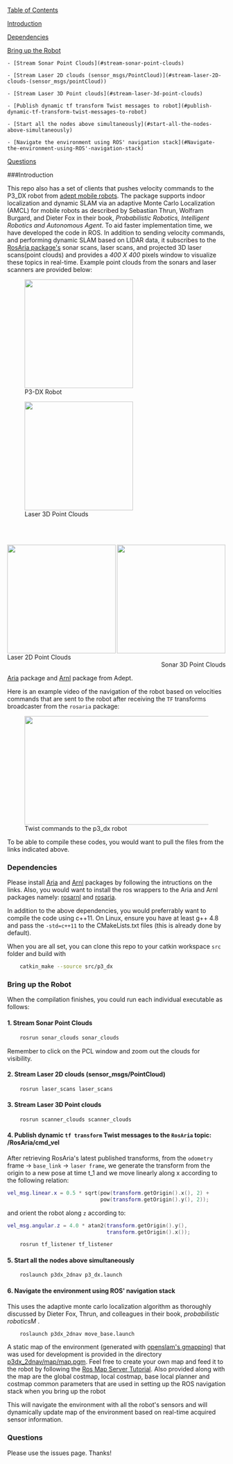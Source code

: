 [Table of Contents](#table-of-contents)

[Introduction](#introduction)

[Dependencies](#dependencies)

[Bring up the Robot](#bring-up-the-robot)

	- [Stream Sonar Point Clouds](#stream-sonar-point-clouds)

	- [Stream Laser 2D clouds (sensor_msgs/PointCloud)](#stream-laser-2D-clouds-(sensor_msgs/pointCloud))

	- [Stream Laser 3D Point clouds](#stream-laser-3d-point-clouds)

	- [Publish dynamic tf transform Twist messages to robot](#publish-dynamic-tf-transform-twist-messages-to-robot)

	- [Start all the nodes above simultaneously](#start-all-the-nodes-above-simultaneously)

	- [Navigate the environment using ROS' navigation stack](#Navigate-the-environment-using-ROS'-navigation-stack)

[Questions](#questions)


###Introduction

This repo also has a set of clients that pushes velocity commands to the P3_DX robot from [adept mobile robots](http://www.mobilerobots.com/ResearchRobots/PioneerP3DX.aspx). The package supports indoor localization and dynamic SLAM via an adaptive Monte Carlo Localization (AMCL) for mobile robots as described by Sebastian Thrun, Wolfram Burgard, and Dieter Fox in their book, <i>Probabilistic Robotics, Intelligent Robotics and Autonomous Agent</i>. To aid faster implementation time, we have developed the code in ROS. In addition to sending velocity commands, and performing dynamic SLAM based on LIDAR data, it subscribes to the [RosAria package's](wiki.ros.org/rosaria) sonar scans, laser scans, and projected 3D laser scans(point clouds) and provides a <i>400 X 400</i> pixels window to visualize these topics in real-time. Example point clouds from the sonars and laser scanners are provided below:

<figure>
<img src="http://www.mobilerobots.com/Libraries/Site_Images/P3-DXwith_ball_2.sflb.ashx" height="250px" width= "250px">
<figcaption>P3-DX Robot</figcaption>
</figure>
<figure>
<a href="https://youtu.be/lYgp8qZjvks">
	<img src="https://i.ytimg.com/vi/lYgp8qZjvks/2.jpg?time=1466973717005" height="250px" width="250px"></a>
	<figcaption>Laser 3D Point Clouds</figcaption>
</figure>

<br></br>
<div class="fig figcenter fighighlight">
<a href="https://youtu.be/B871f3qa1p4">
	<img src="https://i.ytimg.com/vi/B871f3qa1p4/2.jpg?time=1466973686757" height="250px" width="250px" align="left"></a>
	<img src="https://i.ytimg.com/vi/PYT4FCIVYgw/1.jpg?time=14669736586347" height="250px" width="250px" alight="right"></a>
	<div class="figcaption" align="left">Laser 2D Point Clouds</div>
	<div class="figcaption" align="right">Sonar 3D Point Clouds</div>
</div>
<!-- <figure>
<a href="https://youtu.be/PYT4FCIVYgw">
	<img src="https://i.ytimg.com/vi/PYT4FCIVYgw/1.jpg?time=14669736586347" height="250px" width="250px"></a>
	<figcaption>Sonar 3D Point Clouds</figcaption>
</figure> -->

[Aria](http://www.mobilerobots.com/Software/ARIA.aspx) package and [Arnl](http://www.mobilerobots.com/Software/NavigationSoftware.aspx) package from Adept. 


Here is an example video of the navigation of the robot based on velocities commands that are sent to the robot after receiving the `TF` transforms broadcaster from the `rosaria` package:

<figure>
<a href="https://youtu.be/yczG8CUbK2M">
	<img src="https://i.ytimg.com/vi/yczG8CUbK2M/1.jpg?time=1466972319359" height="250px" width="700px"></a>
	<figcaption>Twist commands to the p3_dx robot</figcaption>
</figure>
<!-- [![Twist commands to the p3_dx robot](https://i.ytimg.com/vi/yczG8CUbK2M/1.jpg?time=1466972319359)](https://youtu.be/yczG8CUbK2M)  -->

To be able to compile these codes, you would want to pull the files from the links indicated above. 

### Dependencies

Please install [Aria](http://robots.mobilerobots.com/wiki/ARIA#Download_Aria) and [Arnl](http://robots.mobilerobots.com/wiki/ARNL,_SONARNL_and_MOGS#Download) packages by following the intructions on the links. Also, you would want to install the ros wrappers to the Aria and Arnl packages namely: [rosarnl](https://github.com/MobileRobots/ros-arnl) and [rosaria](http://wiki.ros.org/ROSARIA). 

In addition to the above dependencies, you would preferrably want to compile the code using c++11. On Linux, ensure you have at least g++ 4.8 and pass the `-std=c++11` to the CMakeLists.txt files (this is already done by default).

When you are all set, you can clone this repo to your catkin workspace `src` folder and build with 

```bash
	catkin_make --source src/p3_dx
```
### Bring up the Robot

When the compilation finishes, you could run each individual executable as follows:

#### 1. Stream Sonar Point Clouds

```bash
	rosrun sonar_clouds sonar_clouds
```

Remember to click on the PCL window and zoom out the clouds for visibility.

#### 2. Stream Laser 2D clouds (sensor_msgs/PointCloud)

```bash
	rosrun laser_scans laser_scans
```

#### 3. Stream Laser 3D Point clouds

```bash
	rosrun scanner_clouds scanner_clouds
```

#### 4. Publish dynamic `tf transform` Twist messages to the `RosAria` topic: /RosAria/cmd_vel

After retrieving RosAria's latest published transforms, from the `odometry` frame -> `base_link` -> `laser frame`, we generate the transform from the origin to a new pose at time t_1 and we move linearly along x according to the following relation:

```lua
vel_msg.linear.x = 0.5 * sqrt(pow(transform.getOrigin().x(), 2) +
                              pow(transform.getOrigin().y(), 2));
``` 
and orient the robot along `z` according to:

```lua
vel_msg.angular.z = 4.0 * atan2(transform.getOrigin().y(),
                                transform.getOrigin().x());

```

```bash
	rosrun tf_listener tf_listener
```

#### 5. Start all the nodes above simultaneously

```bash
	roslaunch p3dx_2dnav p3_dx.launch
```

#### 6. Navigate the environment using ROS' navigation stack 
 This uses the adaptive monte carlo localization algorithm as thoroughly discussed by Dieter Fox, Thrun, and colleagues in their book, <i>probabilistic roboticsM </i>. 

```bash
	roslaunch p3dx_2dnav move_base.launch
```

A static map of the environment (generated with [openslam's gmapping](http://openslam.org/gmapping.html)) that was used for development is provided in the directory [p3dx_2dnav/map/map.pgm](/p3dx_2dnav/map/map.pgm). Feel free to create your own map and feed it to the robot by following the [Ros Map Server Tutorial](http://wiki.ros.org/map_server). Also provided along with the map are the global costmap, local costmap, base local planner and costmap common parameters that are used in setting up the ROS navigation stack when you bring up the robot 

 This will navigate the environment with all the robot's sensors and will dynamically update map of the environment based on real-time acquired sensor information. 


### Questions

Please use the issues page. Thanks!


